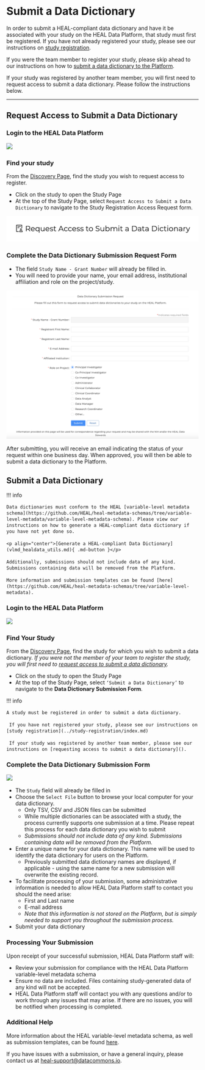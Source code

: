 # Submit a Data Dictionary

In order to submit a HEAL-compliant data dictionary and have it be associated with your study on the HEAL Data Platform, that study must first be registered. If you have not already registered your study, please see our instructions on [study registration](../study-registration/index.md).

If you were the team member to register your study, please skip ahead to our instructions on how to [submit a data dictionary to the Platform](#submit-a-data-dictionary_1). 

If your study was registered by another team member, you will first need to request access to submit a data dictionary. Please follow the instructions below. 
<!--
!!! info

     These instructions will show you how to request access to submit a data dictionary to the Platform. 

     If you were the team member to register your study, please skip to our instructions on how to submit a data dictionary to the Platform. 
     
     <p align="center">[Submit a Data Dictionary](#submit-a-data-dictionary_1){ .md-button }</p>
-->

---

## Request Access to Submit a Data Dictionary

### Login to the HEAL Data Platform

<!-- If you want to play with sizing, you can use something like ![](../img/heal_login.png){: style="height:250px;width:534px"} -->
![](../img/heal_login.png)


### Find your study

From the [Discovery Page](https://healdata.org/portal/discovery), find the study you
wish to request access to register.

- Click on the study to open the Study Page
- At the top of the Study Page, select `Request Access to Submit a Data Dictionary`
  to navigate to the Study Registration Access Request form.

![](../img/submit_dd_req_access_button.png)


### Complete the Data Dictionary Submission Request Form

- The field `Study Name - Grant Number` will already be filled in.
- You will need to provide your name, your email address, institutional
  affiliation and role on the project/study.

![](../img/submit_dd_request_form.png)

After submitting, you will receive an email indicating the status of your
request within one business day. When approved, you will then be able to submit a data dictionary to the Platform.


## Submit a Data Dictionary

!!! info

    Data dictionaries must conform to the HEAL [variable-level metadata schema](https://github.com/HEAL/heal-metadata-schemas/tree/variable-level-metadata/variable-level-metadata-schema). Please view our instructions on how to generate a HEAL-compliant data dictionary if you have not yet done so. 
    
    <p align="center">[Generate a HEAL-compliant Data Dictionary](vlmd_healdata_utils.md){ .md-button }</p>
    
    Additionally, submissions should not include data of any kind. Submissions containing data will be removed from the Platform.
   
    More information and submission templates can be found [here](https://github.com/HEAL/heal-metadata-schemas/tree/variable-level-metadata).

### Login to the HEAL Data Platform 

![](../img/heal_login.png)

### Find Your Study

From the [Discovery Page](https://healdata.org/portal/discovery), find the study for which you wish to submit a data dictionary. _If you were not the member of your team to register the study, you will first need to [request access to submit a data dictionary](#request-access-to-submit-a-data-dictionary)._

- Click on the study to open the Study Page 
- At the top of the Study Page, select `‘Submit a Data Dictionary’` to navigate to the **Data Dictionary Submission Form**.

!!! info

    A study must be registered in order to submit a data dictionary. 

     If you have not registered your study, please see our instructions on [study registration](../study-registration/index.md)

     If your study was registered by another team member, please see our instructions on [requesting access to submit a data dictionary](). 


### Complete the Data Dictionary Submission Form

   ![](../img/vlmd_submission_form.png)

- The `Study` field will already be filled in
- Choose the `Select File` button to browse your local computer for your data dictionary.
  - Only TSV, CSV and JSON files can be submitted
  - While multiple dictionaries can be associated with a study, the process currently supports one submission at a time. Please repeat this process for each data dictionary you wish to submit
  - *Submissions should not include data of any kind.  Submissions containing data will be removed from the Platform.*      
- Enter a unique name for your data dictionary.  This name will be used to identify the data dictionary for users on the Platform. 
  - Previously submitted data dictionary names are displayed, if applicable - using the same name for a new submission will overwrite the existing record.
- To facilitate processing of your submission, some administrative information is needed to allow HEAL Data Platform staff to contact you should the need arise:
    - First and Last name
    - E-mail address
    - *Note that this information is not stored on the Platform, but is simply needed to support you throughout the submission process.*
- Submit your data dictionary

### Processing Your Submission  

Upon receipt of your successful submission, HEAL Data Platform staff will:

- Review your submission for compliance with the HEAL Data Platform variable-level metadata schema 
- Ensure no data are included.  Files containing study-generated data of any kind will not be accepted.
- HEAL Data Platform staff will contact you with any questions and/or to work through any issues that may arise.  If there are no issues, you will be notified when processing is completed.

###  Additional Help

More information about the HEAL variable-level metadata schema, as well as submission templates, can be found [here](https://github.com/HEAL/heal-metadata-schemas/tree/variable-level-metadata).

If you have issues with a submission, or have a general inquiry, please contact us at [heal-support@datacommons.io](mailto:heal-support@datacommons.io).



